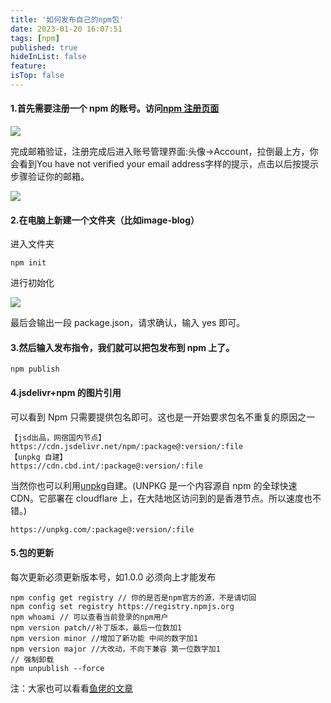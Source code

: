 ```yaml
---
title: '如何发布自己的npm包'
date: 2023-01-20 16:07:51
tags: [npm]
published: true
hideInList: false
feature: 
isTop: false
---
```

#### 1.首先需要注册一个 npm 的账号。访问[npm 注册页面](https://www.npmjs.com/signup/)

<!-- more -->


![](https://unpkg.com/shimail-img@1.0.0/0.1.png)

完成邮箱验证，注册完成后进入账号管理界面:头像->Account，拉倒最上方，你会看到You have not verified your email address字样的提示，点击以后按提示步骤验证你的邮箱。

![](https://unpkg.com/image-blog@1.0.1/02.png)

#### 2.在电脑上新建一个文件夹（比如image-blog）

进入文件夹

```shell
npm init
```

进行初始化

![](https://unpkg.com/image-blog@1.0.2/03.png)

最后会输出一段 package.json，请求确认，输入 yes 即可。

#### 3.然后输入发布指令，我们就可以把包发布到 npm 上了。

```shell
npm publish
```

#### 4.jsdelivr+npm 的图片引用

可以看到 Npm 只需要提供包名即可。这也是一开始要求包名不重复的原因之一

```text
【jsd出品，网宿国内节点】
https://cdn.jsdelivr.net/npm/:package@:version/:file
【unpkg 自建】
https://cdn.cbd.int/:package@:version/:file
```

当然你也可以利用[unpkg](https://unpkg.com/)自建。(UNPKG 是一个内容源自 npm 的全球快速 CDN。它部署在 cloudflare 上，在大陆地区访问到的是香港节点。所以速度也不错。)

```text
https://unpkg.com/:package@:version/:file
```

#### 5.包的更新

每次更新必须更新版本号，如1.0.0     必须向上才能发布

```shell
npm config get registry // 你的是否是npm官方的源，不是请切回
npm config set registry https://registry.npmjs.org
npm whoami // 可以查看当前登录的npm用户
npm version patch//补丁版本，最后一位数加1 
npm version minor //增加了新功能 中间的数字加1 
npm version major //大改动，不向下兼容 第一位数字加1
// 强制卸载
npm unpublish --force
```

注：大家也可以看看[鱼佬的文章](https://blog.anheyu.com/posts/72ea.html)

